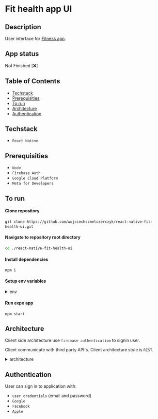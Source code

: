 # Fit health app UI

## Description

User interface for [Fitness app](https://github.com/wojciechszmelczerczyk/fit-health-app).

## App status

Not Finished [❌]

## Table of Contents

- [Techstack](#techstack)
- [Prerequisities](#prerequisities)
- [To run](#to-run)
- [Architecture](#architecture)
- [Authentication](#authentication)

## Techstack

- `React Native`

## Prerequisities

- `Node`
- `Firebase Auth`
- `Google Cloud Platform`
- `Meta for Developers`

## To run

#### Clone repository

```
git clone https://github.com/wojciechszmelczerczyk/react-native-fit-health-ui.git
```

#### Navigate to repository root directory

```sh
cd ./react-native-fit-health-ui
```

#### Install dependencies

```
npm i
```

#### Setup env variables

<details>
<summary>env</summary>

```dockerfile

# Link to API: https://rapidapi.com/edamam/api/recipe-search-and-diet/

# Food nutrition RapidAPI

FOOD_API_BASE_URL=

X_RAPIADPI_KEY=

X_RAPIADPI_HOST=

# Firebase config

FIREBASE_API_KEY=

FIREBASE_AUTH_DOMAIN=

FIREBASE_PROJECT_ID=

FIREBASE_STORAGE_BUCKET=

FIREBASE_MESSAGING_SENDER_ID=

FIREBASE_APP_ID=

FIREBASE_MEASUREMENT_ID=

# Google auth

GOOGLE_AUTH_CLIENT_ID=

# Facebook

FACEBOOK_AUTH_CLIENT_ID=

```

</details>

#### Run expo app

```
npm start
```

## Architecture

Client side architecture use `firebase authentication` to signin user.

Client communicate with third party API's. Client architecture style is `REST`.

<details>
<summary>architecture</summary>
<img src="./.github/img/frontend-arch.png">

</details>

## Authentication

User can sign in to application with:

- `user credentials` (email and password)
- `Google`
- `Facebook`
- `Apple`
